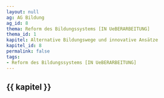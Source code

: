 ```yaml
---
layout: null
ag: AG Bildung
ag_id: 8
thema: Reform des Bildungssystems [IN UeBERARBEITUNG]
thema_id: 1
kapitel: Alternative Bildungswege und innovative Ansätze
kapitel_id: 8
permalink: false
tags:
- Reform des Bildungssystems [IN UeBERARBEITUNG]
---
```


## {{ kapitel }}
